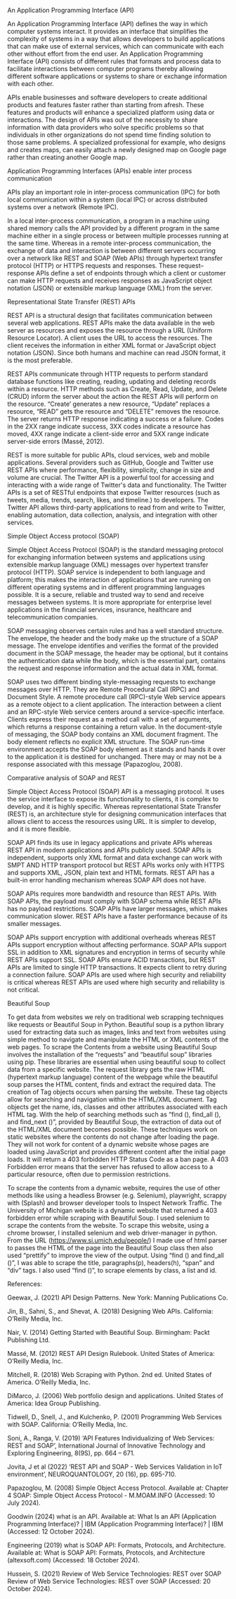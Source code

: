 An Application Programming Interface (API)

An Application Programming Interface (API) defines the way in which computer systems interact. It provides an interface that simplifies the complexity of systems in a way that allows developers to build applications that can make use of external services, which can communicate with each other without effort from the end user. An Application Programming Interface (API) consists of different rules that formats and process data to facilitate interactions between computer programs thereby allowing different software applications or systems to share or exchange information with each other. 

APIs enable businesses and software developers to create additional products and features faster rather than starting from afresh. These features and products will enhance a specialized platform using data or interactions. The design of APIs was out of the necessity to share information with data providers who solve specific problems so that individuals in other organizations do not spend time finding solution to those same problems. A specialized professional for example, who designs and creates maps, can easily attach a newly designed map on Google page rather than creating another Google map. 

Application Programming Interfaces (APIs) enable inter process communication

APIs play an important role in inter-process communication (IPC) for both local communication within a system (local IPC) or across distributed systems over a network (Remote IPC). 

In a local inter-process communication, a program in a machine using shared memory calls the API provided by a different program in the same machine either in a single process or between multiple processes running at the same time. Whereas in a remote inter-process communication, the exchange of data and interaction is between different servers occurring over a network like REST and SOAP (Web APIs) through hypertext transfer protocol (HTTP) or HTTPS requests and responses. These request–response APIs define a set of endpoints through which a client or customer can make HTTP requests and receives responses as JavaScript object notation (JSON) or extensible markup language (XML) from the server. 

Representational State Transfer (REST) APIs

REST API is a structural design that facilitates communication between several web applications. REST APIs make the data available in the web server as resources and exposes the resource through a URL (Uniform Resource Locator). A client uses the URL to access the resources. The client receives the information in either XML format or JavaScript object notation (JSON). Since both humans and machine can read JSON format, it is the most preferable.

REST APIs communicate through HTTP requests to perform standard database functions like creating, reading, updating and deleting records within a resource. HTTP methods such as Create, Read, Update, and Delete (CRUD) inform the server about the action the REST APIs will perform on the resource.  “Create’ generates a new resource, “Update” replaces a resource, “READ” gets the resource and “DELETE” removes the resource. The server returns HTTP response indicating a success or a failure. Codes in the 2XX range indicate success, 3XX codes indicate a resource has moved, 4XX range indicate a client-side error and 5XX range indicate server-side errors (Massé, 2012).

REST is more suitable for public APIs, cloud services, web and mobile applications. Several providers such as GitHub, Google and Twitter use REST APIs where performance, flexibility, simplicity, change in size and volume are crucial. The Twitter API is a powerful tool for accessing and interacting with a wide range of Twitter's data and functionality. The Twitter APIs is a set of RESTful endpoints that expose Twitter resources (such as tweets, media, trends, search, likes, and timeline.) to developers. The Twitter API allows third-party applications to read from and write to Twitter, enabling automation, data collection, analysis, and integration with other services.

Simple Object Access protocol (SOAP) 

Simple Object Access Protocol (SOAP) is the standard messaging protocol for exchanging information between systems and applications using extensible markup language (XML) messages over hypertext transfer protocol (HTTP). SOAP service is independent to both language and platform; this makes the interaction of applications that are running on different operating systems and in different programming languages possible.  It is a secure, reliable and trusted way to send and receive messages between systems. It is more appropriate for enterprise level applications in the financial services, insurance, healthcare and telecommunication companies.

SOAP messaging observes certain rules and has a well standard structure. The envelope, the header and the body make up the structure of a SOAP message. The envelope identifies and verifies the format of the provided document in the SOAP message, the header may be optional, but it contains the authentication data while the body, which is the essential part, contains the request and response information and the actual data in XML format.

SOAP uses two different binding style-messaging requests to exchange messages over HTTP. They are Remote Procedural Call (RPC) and Document Style. A remote procedure call (RPC)-style Web service appears as a remote object to a client application. The interaction between a client and an RPC-style Web service centers around a service-specific interface. Clients express their request as a method call with a set of arguments, which returns a response containing a return value. In the document-style of messaging, the SOAP body contains an XML document fragment. The body element reflects no explicit XML structure. The SOAP run-time environment accepts the SOAP body element as it stands and hands it over to the application it is destined for unchanged. There may or may not be a response associated with this message (Papazoglou, 2008).




Comparative analysis of SOAP and REST 

Simple Object Access Protocol (SOAP) API is a messaging protocol. It uses the service interface to expose its functionality to clients, it is complex to develop, and it is highly specific. 
Whereas representational State Transfer (REST) is, an architecture style for designing communication interfaces that allows client to access the resources using URL. It is simpler to develop, and it is more flexible. 

SOAP API finds its use in legacy applications and private APIs whereas REST API in modern applications and APIs publicly used. SOAP APIs is independent, supports only XML format and data exchange can work with SMPT AND HTTP transport protocol but REST APIs works only with HTTPS and supports XML, JSON, plain text and HTML formats. REST API has a built-in error handling mechanism whereas SOAP API does not have. 

SOAP APIs requires more bandwidth and resource than REST APIs. With SOAP APIs, the payload must comply with SOAP schema while REST APIs has no payload restrictions. SOAP APIs have larger messages, which makes communication slower. REST APIs have a faster performance because of its smaller messages.

SOAP APIs support encryption with additional overheads whereas REST APIs support encryption without affecting performance. SOAP APIs support SSL in addition to XML signatures and encryption in terms of security while REST APIs support SSL. SOAP APIs ensure ACID transactions, but REST APIs are limited to single HTTP transactions. It expects client to retry during a connection failure. SOAP APIs are used where high security and reliability is critical whereas REST APIs are used where high security and reliability is not critical. 

Beautiful Soup

To get data from websites we rely on traditional web scrapping techniques like requests or Beautiful Soup in Python. Beautiful soup is a python library used for extracting data such as images, links and text from websites using simple method to navigate and manipulate the HTML or XML contents of the web pages. 
To scrape the Contents from a website using Beautiful Soup involves the installation of the “requests” and “beautiful soup” libraries using pip. These libraries are essential when using beautiful soup to collect data from a specific website. The request library gets the raw HTML (hypertext markup language) content of the webpage while the beautiful soup parses the HTML content, finds and extract the required data. The creation of Tag objects occurs when parsing the website. These tag objects allow for searching and navigation within the HTML/XML document.  Tag objects get the name, ids, classes and other attributes associated with each HTML tag. With the help of searching methods such as “find (), find_all (), and find_next ()”, provided by Beautiful Soup, the extraction of data out of the HTML/XML document becomes possible. These techniques work on static websites where the contents do not change after loading the page. They will not work for content of a dynamic website whose pages are loaded using JavaScript and provides different content after the initial page loads. It will return a 403 forbidden HTTP Status Code as a ban page. A 403 Forbidden error means that the server has refused to allow access to a particular resource, often due to permission restrictions.

To scrape the contents from a dynamic website, requires the use of other methods like using a headless Browser (e.g. Selenium), playwright, scrappy with (Splash) and browser developer tools to Inspect Network Traffic. The University of Michigan website is a dynamic website that returned a 403 forbidden error while scraping with Beautiful Soup. I used selenium to scrape the contents from the website. To scrape this website, using a chrome browser, I installed selenium and web driver-manager in python. From the URL (https://www.si.umich.edu/people/) I made use of html parser to passes the HTML of the page into the Beautiful Soup class then also used “prettify” to improve the view of the output. Using “find () and  find_all ()”, I was able to scrape the title, paragraphs(p), headers(h), “span” and “div” tags. I also used “find ()”, to scrape elements by class, a list and id.


References:
 
Geewax, J. (2021) API Design Patterns. New York: Manning Publications Co.

Jin, B., Sahni, S., and Shevat, A. (2018) Designing Web APIs. California: O’Reilly Media, Inc.

Nair, V. (2014) Getting Started with Beautiful Soup. Birmingham: Packt Publishing Ltd.

Massé, M. (2012) REST API Design Rulebook. United States of America: O’Reilly Media, Inc.

Mitchell, R. (2018) Web Scraping with Python. 2nd ed. United States of America. O’Reilly Media, Inc.

DiMarco, J. (2006) Web portfolio design and applications. United States of America: Idea Group Publishing.

Tidwell, D., Snell, J., and Kulchenko, P. (2001) Programming Web Services with SOAP. California: O’Reilly Media, Inc.

Soni, A., Ranga, V. (2019) ‘API Features Individualizing of Web Services: REST and SOAP’, International Journal of Innovative Technology and Exploring Engineering, 8(9S), pp. 664 – 671.

Jovita, J et al (2022) ‘REST API and SOAP - Web Services Validation in IoT environment’, NEUROQUANTOLOGY, 20 (16), pp. 695-710.

Papazoglou, M. (2008) Simple Object Access Protocol. Available at: Chapter 4 SOAP: Simple Object Access Protocol - M.MOAM.INFO (Accessed: 10 July 2024).

Goodwin (2024) what is an API. Available at: What Is an API (Application Programming Interface)? | IBM (Application Programming Interface)? | IBM (Accessed: 12 October 2024).

Engineering (2019) what is SOAP API: Formats, Protocols, and Architecture. Available at: What is SOAP API: Formats, Protocols, and Architecture (altexsoft.com) (Accessed: 18 October 2024).

Hussein, S. (2021) Review of Web Service Technologies: REST over SOAP Review of Web Service Technologies: REST over SOAP (Accessed: 20 October 2024).


